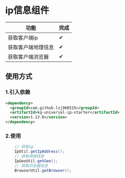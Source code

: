 # ip信息组件

| 功能                     | 完成 |
| ------------------------ | ---- |
| 获取客户端ip | ✔    |
| 获取客户端地理信息       | ✔    |
| 获取客户端浏览器      | ✔    |

## 使用方式

### 1.引入依赖

```xml
<dependency>
  <groupId>com.github.lzj960515</groupId>
  <artifactId>kq-universal-ip-starter</artifactId>
  <version>1.13.0</version>
</dependency>
```

### 2.使用
```java
    // 获取ip
    IpUtil.getIpAddress();
    // 获取地理信息
    IpGeoUtil.getGeo();
    // 获取浏览器信息
    BrowserUtil.getBrowser();
```